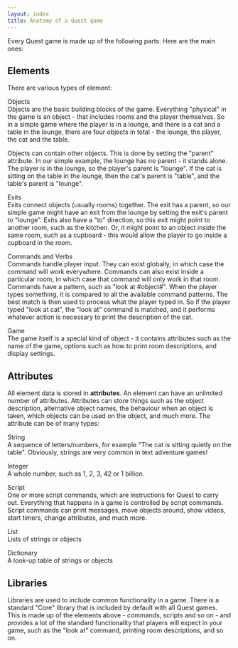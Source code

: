 ```yaml
---
layout: index
title: Anatomy of a Quest game
---
```


Every Quest game is made up of the following parts. Here are the main ones:

Elements
--------

There are various types of element:

Objects  
Objects are the basic building blocks of the game. Everything "physical" in the game is an object - that includes rooms and the player themselves. So in a simple game where the player is in a lounge, and there is a cat and a table in the lounge, there are four objects in total - the lounge, the player, the cat and the table.

Objects can contain other objects. This is done by setting the "parent" attribute. In our simple example, the lounge has no parent - it stands alone. The player is in the lounge, so the player's parent is "lounge". If the cat is sitting on the table in the lounge, then the cat's parent is "table", and the table's parent is "lounge".

Exits  
Exits connect objects (usually rooms) together. The exit has a parent, so our simple game might have an exit from the lounge by setting the exit's parent to "lounge". Exits also have a "to" direction, so this exit might point to another room, such as the kitchen. Or, it might point to an object inside the same room, such as a cupboard - this would allow the player to go inside a cupboard in the room.

Commands and Verbs  
Commands handle player input. They can exist globally, in which case the command will work everywhere. Commands can also exist inside a particular room, in which case that command will only work in that room. Commands have a pattern, such as "look at \#object\#". When the player types something, it is compared to all the available command patterns. The best match is then used to process what the player typed in. So if the player typed "look at cat", the "look at" command is matched, and it performs whatever action is necessary to print the description of the cat.

Game  
The game itself is a special kind of object - it contains attributes such as the name of the game, options such as how to print room descriptions, and display settings.

Attributes
----------

All element data is stored in **attributes**. An element can have an unlimited number of attributes. Attributes can store things such as the object description, alternative object names, the behaviour when an object is taken, which objects can be used on the object, and much more. The attribute can be of many types:

String  
A sequence of letters/numbers, for example "The cat is sitting quietly on the table". Obviously, strings are very common in text adventure games!

Integer  
A whole number, such as 1, 2, 3, 42 or 1 billion.

Script  
One or more script commands, which are instructions for Quest to carry out. Everything that happens in a game is controlled by script commands. Script commands can print messages, move objects around, show videos, start timers, change attributes, and much more.

List  
Lists of strings or objects

Dictionary  
A look-up table of strings or objects

Libraries
---------

Libraries are used to include common functionality in a game. There is a standard "Core" library that is included by default with all Quest games. This is made up of the elements above - commands, scripts and so on - and provides a lot of the standard functionality that players will expect in your game, such as the "look at" command, printing room descriptions, and so on.
